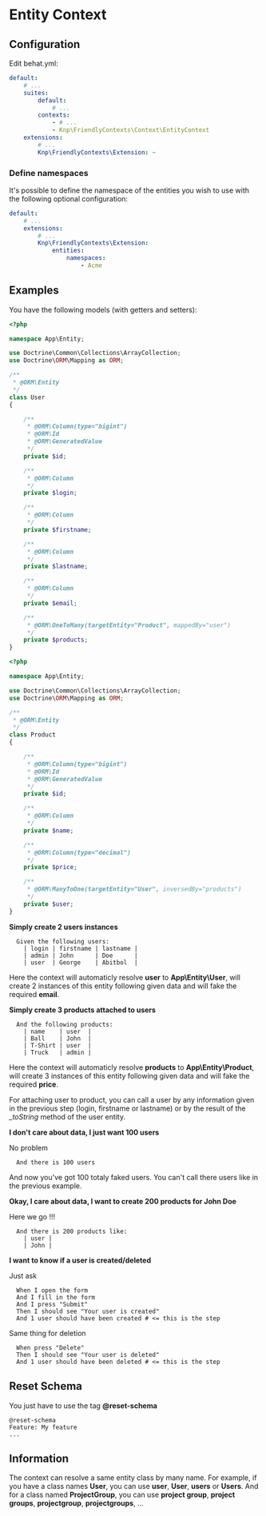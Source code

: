 Entity Context
==============

Configuration
-------------
Edit behat.yml:

```yaml
default:
    # ...
    suites:
        default:
            # ...
        contexts:
            - # ...
            - Knp\FriendlyContexts\Context\EntityContext
    extensions:
        # ...
        Knp\FriendlyContexts\Extension: ~
```

### Define namespaces

It's possible to define the namespace of the entities you wish to use with the 
following  optional configuration:

```yaml
default:
    # ...
    extensions:
        # ...
        Knp\FriendlyContexts\Extension:
            entities:
                namespaces:
                    - Acme
```

Examples
--------
You have the following models (with getters and setters):

```php
<?php

namespace App\Entity;

use Doctrine\Common\Collections\ArrayCollection;
use Doctrine\ORM\Mapping as ORM;

/**
 * @ORM\Entity
 */
class User
{

    /**
     * @ORM\Column(type="bigint")
     * @ORM\Id
     * @ORM\GeneratedValue
     */
    private $id;

    /**
     * @ORM\Column
     */
    private $login;

    /**
     * @ORM\Column
     */
    private $firstname;

    /**
     * @ORM\Column
     */
    private $lastname;

    /**
     * @ORM\Column
     */
    private $email;

    /**
     * @ORM\OneToMany(targetEntity="Product", mappedBy="user")
     */
    private $products;
}
```

```php
<?php

namespace App\Entity;

use Doctrine\Common\Collections\ArrayCollection;
use Doctrine\ORM\Mapping as ORM;

/**
 * @ORM\Entity
 */
class Product
{

    /**
     * @ORM\Column(type="bigint")
     * @ORM\Id
     * @ORM\GeneratedValue
     */
    private $id;

    /**
     * @ORM\Column
     */
    private $name;

    /**
     * @ORM\Column(type="decimal")
     */
    private $price;

    /**
     * @ORM\ManyToOne(targetEntity="User", inversedBy="products")
     */
    private $user;
}
```

**Simply create 2 users instances**

```gherkin
  Given the following users:
    | login | firstname | lastname |
    | admin | John      | Doe      |
    | user  | George    | Abitbol  |
```

Here the context will automaticly resolve **user** to **App\Entity\User**, will create 2 instances of this entity following given data and will fake the required **email**.

**Simply create 3 products attached to users**

```gherkin
  And the following products:
    | name    | user  |
    | Ball    | John  |
    | T-Shirt | user  |
    | Truck   | admin |
```

Here the context will automaticly resolve **products** to **App\Entity\Product**, will create 3 instances of this entity following given data and will fake the required **price**.

For attaching user to product, you can call a user by any information given in the previous step (login, firstname or lastname) or by the result of the *_toString* method of the user entity.

**I don't care about data, I just want 100 users**

No problem

```gherkin
  And there is 100 users
```

And now you've got 100 totaly faked users. You can't call there users like in the previous example.

**Okay, I care about data, I want to create 200 products for John Doe**

Here we go !!!

```gherkin
  And there is 200 products like:
    | user |
    | John |
```

**I want to know if a user is created/deleted**

Just ask
```gherkin
  When I open the form
  And I fill in the form
  And I press "Submit"
  Then I should see "Your user is created"
  And 1 user should have been created # <= this is the step
```

Same thing for deletion
```gherkin
  When press "Delete"
  Then I should see "Your user is deleted"
  And 1 user should have been deleted # <= this is the step
```
Reset Schema
------------
You just have to use the tag **@reset-schema**
```gherkin
@reset-schema
Feature: My feature
...
```

Information
-----------------
The context can resolve a same entity class by many name. For example, if you have a class names **User**, you can use **user**, **User**, **users** or **Users**. And for a class named **ProjectGroup**, you can use **project group**, **project groups**, **projectgroup**, **projectgroups**, ...
